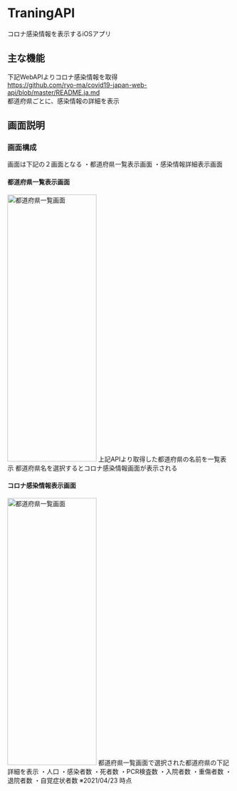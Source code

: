 # TraningAPI
コロナ感染情報を表示するiOSアプリ  
  
## 主な機能  
下記WebAPIよりコロナ感染情報を取得  
https://github.com/ryo-ma/covid19-japan-web-api/blob/master/README.ja.md  
都道府県ごとに、感染情報の詳細を表示  
  
## 画面説明  
### 画面構成
画面は下記の２画面となる
・都道府県一覧表示画面
・感染情報詳細表示画面  

#### 都道府県一覧表示画面  
<img src="https://user-images.githubusercontent.com/24288482/115819973-e1e6f480-a43a-11eb-8b57-ed17f1b91c24.png" alt="都道府県一覧画面" title="都道府県一覧画面" width="200" height="600">  
上記APIより取得した都道府県の名前を一覧表示  
都道府県名を選択するとコロナ感染情報画面が表示される  
  
#### コロナ感染情報表示画面
<img src="https://user-images.githubusercontent.com/24288482/115819994-ef03e380-a43a-11eb-9f06-be59fbda05b7.png" alt="都道府県一覧画面" title="都道府県一覧画面" width="200" height="600">  
都道府県一覧画面で選択された都道府県の下記詳細を表示  
・人口  
・感染者数  
・死者数  
・PCR検査数  
・入院者数  
・重傷者数  
・退院者数  
・自覚症状者数  
※2021/04/23 時点  
